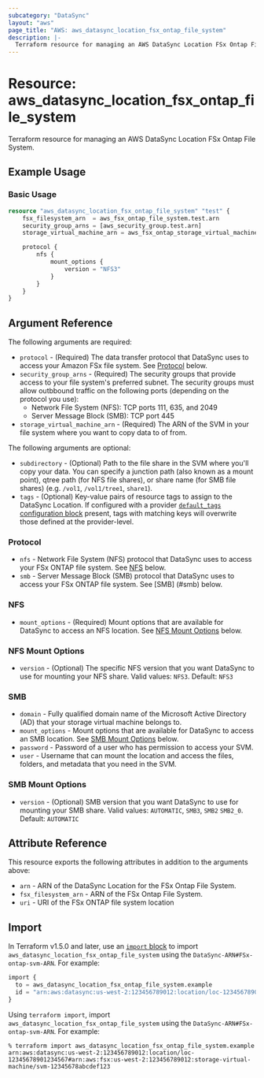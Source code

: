```yaml
---
subcategory: "DataSync"
layout: "aws"
page_title: "AWS: aws_datasync_location_fsx_ontap_file_system"
description: |-
  Terraform resource for managing an AWS DataSync Location FSx Ontap File System.
---
```


# Resource: aws_datasync_location_fsx_ontap_file_system

Terraform resource for managing an AWS DataSync Location FSx Ontap File System.

## Example Usage

### Basic Usage

```terraform
resource "aws_datasync_location_fsx_ontap_file_system" "test" {
	fsx_filesystem_arn  = aws_fsx_ontap_file_system.test.arn
	security_group_arns = [aws_security_group.test.arn]
	storage_virtual_machine_arn = aws_fsx_ontap_storage_virtual_machine.test.arn

	protocol {
		nfs {
			mount_options {
				version = "NFS3"
			}
		}
	}
}
```

## Argument Reference

The following arguments are required:

* `protocol` - (Required) The data transfer protocol that DataSync uses to access your Amazon FSx file system. See [Protocol](#protocol) below.
* `security_group_arns` - (Required) The security groups that provide access to your file system's preferred subnet. The security groups must allow outbbound traffic on the following ports (depending on the protocol you use):
    * Network File System (NFS): TCP ports 111, 635, and 2049
    * Server Message Block (SMB): TCP port 445
* `storage_virtual_machine_arn` - (Required) The ARN of the SVM in your file system where you want to copy data to of from.

The following arguments are optional:

* `subdirectory` - (Optional) Path to the file share in the SVM where you'll copy your data. You can specify a junction path (also known as a mount point), qtree path (for NFS file shares), or share name (for SMB file shares) (e.g. `/vol1`, `/vol1/tree1`, `share1`).
* `tags` - (Optional) Key-value pairs of resource tags to assign to the DataSync Location. If configured with a provider [`default_tags` configuration block](https://registry.terraform.io/providers/hashicorp/aws/latest/docs#default_tags-configuration-block) present, tags with matching keys will overwrite those defined at the provider-level.

### Protocol

* `nfs` - Network File System (NFS) protocol that DataSync uses to access your FSx ONTAP file system. See [NFS](#nfs) below.
* `smb` - Server Message Block (SMB) protocol that DataSync uses to access your FSx ONTAP file system. See [SMB] (#smb) below.

### NFS

* `mount_options` - (Required) Mount options that are available for DataSync to access an NFS location. See [NFS Mount Options](#nfs-mount-options) below.

### NFS Mount Options

* `version` - (Optional) The specific NFS version that you want DataSync to use for mounting your NFS share. Valid values: `NFS3`. Default: `NFS3`

### SMB

* `domain` - Fully qualified domain name of the Microsoft Active Directory (AD) that your storage virtual machine belongs to.
* `mount_options` - Mount options that are available for DataSync to access an SMB location. See [SMB Mount Options](#smb-mount-options) below.
* `password` - Password of a user who has permission to access your SVM.
* `user` - Username that can mount the location and access the files, folders, and metadata that you need in the SVM.

### SMB Mount Options

* `version` - (Optional) SMB version that you want DataSync to use for mounting your SMB share. Valid values: `AUTOMATIC`, `SMB3`, `SMB2` `SMB2_0`. Default: `AUTOMATIC`

## Attribute Reference

This resource exports the following attributes in addition to the arguments above:

* `arn` - ARN of the DataSync Location for the FSx Ontap File System.
* `fsx_filesystem_arn` - ARN of the FSx Ontap File System.
* `uri` - URI of the FSx ONTAP file system location

## Import

In Terraform v1.5.0 and later, use an [`import` block](https://developer.hashicorp.com/terraform/language/import) to import `aws_datasync_location_fsx_ontap_file_system` using the `DataSync-ARN#FSx-ontap-svm-ARN`. For example:

```terraform
import {
  to = aws_datasync_location_fsx_ontap_file_system.example
  id = "arn:aws:datasync:us-west-2:123456789012:location/loc-12345678901234567#arn:aws:fsx:us-west-2:123456789012:storage-virtual-machine/svm-12345678abcdef123"
}
```

Using `terraform import`, import `aws_datasync_location_fsx_ontap_file_system` using the `DataSync-ARN#FSx-ontap-svm-ARN`. For example:

```console
% terraform import aws_datasync_location_fsx_ontap_file_system.example arn:aws:datasync:us-west-2:123456789012:location/loc-12345678901234567#arn:aws:fsx:us-west-2:123456789012:storage-virtual-machine/svm-12345678abcdef123
```
